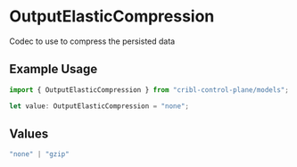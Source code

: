 # OutputElasticCompression

Codec to use to compress the persisted data

## Example Usage

```typescript
import { OutputElasticCompression } from "cribl-control-plane/models";

let value: OutputElasticCompression = "none";
```

## Values

```typescript
"none" | "gzip"
```